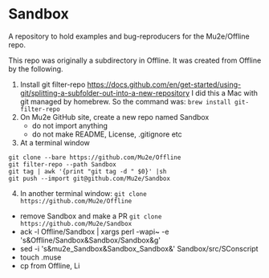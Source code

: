 # Sandbox

A repository to hold examples and bug-reproducers for the Mu2e/Offline repo.

This repo was originally a subdirectory in Offline.  It was created from
Offline by the following.

1. Install git filter-repo
   https://docs.github.com/en/get-started/using-git/splitting-a-subfolder-out-into-a-new-repository
   I did this a Mac with git managed by homebrew.  So the command was:
   ```brew install git-filter-repo```
2. On Mu2e GitHub site, create a new repo named Sandbox
    - do not import anything
    - do not make README, License, .gitignore etc
3. At a terminal window

```
git clone --bare https://github.com/Mu2e/Offline
git filter-repo --path Sandbox
git tag | awk '{print "git tag -d " $0}' |sh
git push --import git@github.com/Mu2e/Sandbox
```

4. In another terminal window:
```git clone https://github.com/Mu2e/Offline```
  - remove Sandbox and make a PR
```git clone https://github.com/Mu2e/Sandbox```
  - ack -l Offline/Sandbox | xargs perl -wapi\~ -e 's&Offline/Sandbox&Sandbox/Sandbox&g'
  - sed -i  's&mu2e_Sandbox&Sandbox_Sandbox&' Sandbox/src/SConscript
  - touch .muse
  - cp from Offline, Li

